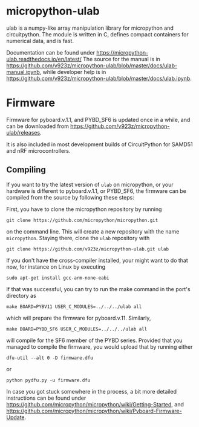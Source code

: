 # micropython-ulab

ulab is a numpy-like array manipulation library for micropython and circuitpython. 
The module is written in C, defines compact containers for numerical 
data, and is fast. 

Documentation can be found under https://micropython-ulab.readthedocs.io/en/latest/
The source for the manual is in https://github.com/v923z/micropython-ulab/blob/master/docs/ulab-manual.ipynb,
while developer help is in https://github.com/v923z/micropython-ulab/blob/master/docs/ulab.ipynb.

# Firmware

Firmware for pyboard.v.1.1, and PYBD_SF6 is updated once in a while, and can be downloaded 
from https://github.com/v923z/micropython-ulab/releases.

It is also included in most development builds of CircuitPython for SAMD51 and nRF microcontrollers.

## Compiling

If you want to try the latest version of `ulab` on micropython, or your hardware is 
different to pyboard.v.1.1, or PYBD_SF6, the firmware can be compiled 
from the source by following these steps:

First, you have to clone the micropython repository by running 

```
git clone https://github.com/micropython/micropython.git
```
on the command line. This will create a new repository with the name `micropython`. Staying there, clone the `ulab` repository with 

```
git clone https://github.com/v923z/micropython-ulab.git ulab
```

If you don't have the cross-compiler installed, your might want to do that now, for instance on Linux by executing 

```
sudo apt-get install gcc-arm-none-eabi
```

If that was successful, you can try to run the make command in the port's directory as 
```
make BOARD=PYBV11 USER_C_MODULES=../../../ulab all
```
which will prepare the firmware for pyboard.v.11. Similarly, 
```
make BOARD=PYBD_SF6 USER_C_MODULES=../../../ulab all
```
will compile for the SF6 member of the PYBD series. Provided that you managed to compile the firmware, you would upload that by running
either
```
dfu-util --alt 0 -D firmware.dfu
```
or 
```
python pydfu.py -u firmware.dfu
```

In case you got stuck somewhere in the process, a bit more detailed instructions can be found under https://github.com/micropython/micropython/wiki/Getting-Started, and https://github.com/micropython/micropython/wiki/Pyboard-Firmware-Update.
